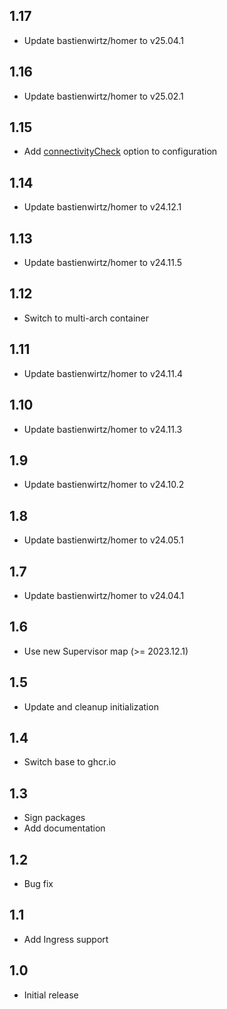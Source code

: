## 1.17
- Update bastienwirtz/homer to v25.04.1
## 1.16
- Update bastienwirtz/homer to v25.02.1
## 1.15
- Add [connectivityCheck](https://github.com/bastienwirtz/homer/blob/main/docs/configuration.md#connectivity-checks) option to configuration
## 1.14
- Update bastienwirtz/homer to v24.12.1
## 1.13
- Update bastienwirtz/homer to v24.11.5
## 1.12
- Switch to multi-arch container
## 1.11
- Update bastienwirtz/homer to v24.11.4
## 1.10
- Update bastienwirtz/homer to v24.11.3
## 1.9
- Update bastienwirtz/homer to v24.10.2
## 1.8
- Update bastienwirtz/homer to v24.05.1
## 1.7
- Update bastienwirtz/homer to v24.04.1
## 1.6
- Use new Supervisor map (>= 2023.12.1)
## 1.5
- Update and cleanup initialization
## 1.4
- Switch base to ghcr.io
## 1.3
- Sign packages
- Add documentation
## 1.2
- Bug fix
## 1.1
- Add Ingress support
## 1.0
- Initial release

